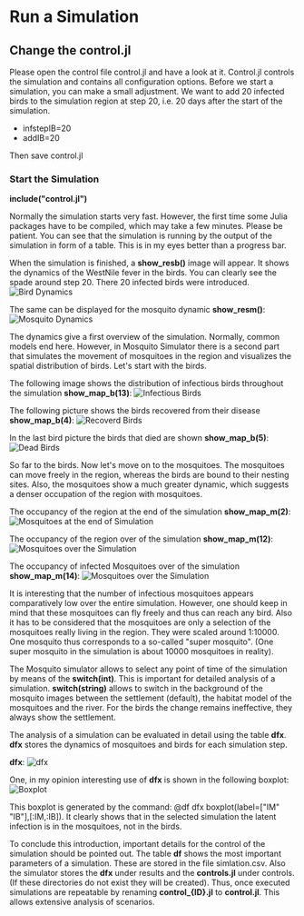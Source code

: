 # Run a Simulation
## Change the control.jl

Please open the control file control.jl and have a look at it. Control.jl controls the simulation and contains all configuration options. Before we start a simulation, you can make a small adjustment. We want to add 20 infected birds to the simulation region at step 20, i.e. 20 days after the start of the simulation.

- infstepIB=20
- addIB=20

Then save control.jl

### Start the Simulation
**include("control.jl")**

Normally the simulation starts very fast. However, the first time some Julia packages have to be compiled, which may take a few minutes. Please be patient. You can see that the simulation is running by the output of the simulation in form of a table. This is in my eyes better than a progress bar.

When the simulation is finished, a **show_resb()** image will appear. It shows the dynamics of the WestNile fever in the birds. You can clearly see the spade around step 20. There 20 infected birds were introduced.
![Bird Dynamics](/doc/picts/show_resb.png)

The same can be displayed for the mosquito dynamic **show_resm()**:
![Mosquito Dynamics](/doc/picts/show_resm.png)

The dynamics give a first overview of the simulation. Normally, common models end here. However, in Mosquito Simulator there is a second part that simulates the movement of mosquitoes in the region and visualizes the spatial distribution of birds. Let's start with the birds.

The following image shows the distribution of infectious birds throughout the simulation **show_map_b(13)**:
![Infectious Birds](/doc/picts/show_map_b_13.png)

The following picture shows the birds recovered from their disease **show_map_b(4)**:
![Recoverd Birds](/doc/picts/show_map_b_4.png)

In the last bird picture the birds that died are shown **show_map_b(5)**:
![Dead Birds](/doc/picts/show_map_b_5.png)

So far to the birds. Now let's move on to the mosquitoes. The mosquitoes can move freely in the region, whereas the birds are bound to their nesting sites. Also, the mosquitoes show a much greater dynamic, which suggests a denser occupation of the region with mosquitoes.

The occupancy of the region at the end of the simulation  **show_map_m(2)**:
![Mosquitoes at the end of Simulation](/doc/picts/show_map_m_2.png)

The occupancy of the region over of the simulation  **show_map_m(12)**:
![Mosquitoes over the Simulation](/doc/picts/show_map_m_12.png)

The occupancy of infected Mosquitoes over of the simulation  **show_map_m(14)**:
![Mosquitoes over the Simulation](/doc/picts/show_map_m_14.png)

It is interesting that the number of infectious mosquitoes appears comparatively low over the entire simulation. However, one should keep in mind that these mosquitoes can fly freely and thus can reach any bird. Also it has to be considered that the mosquitoes are only a selection of the mosquitoes really living in the region. They were scaled around 1:10000. One mosquito thus corresponds to a so-called "super mosquito". (One super mosquito in the simulation is about 10000 mosquitoes in reality).

The Mosquito simulator allows to select any point of time of the simulation by means of the **switch(int)**. This is important for detailed analysis of a simulation. **switch(string)** allows to switch in the background of the mosquito images between the settlement (default), the habitat model of the mosquitoes and the river.  For the birds the change remains ineffective, they always show the settlement.

The analysis of a simulation can be evaluated in detail using the table **dfx**. **dfx** stores the dynamics of mosquitoes and birds for each simulation step.

**dfx**:
![dfx](/doc/picts/dfx.png)

One, in my opinion interesting use of **dfx** is shown in the following boxplot:
![Boxplot](/doc/picts/boxplot.png)

This boxplot is generated by the command: @df dfx boxplot(label=["IM" "IB"],[:IM,:IB]). It clearly shows that in the selected simulation the latent infection is in the mosquitoes, not in the birds. 

To conclude this introduction, important details for the control of the simulation should be pointed out. The table **df** shows the most important parameters of a simulation. These are stored in the file simlation.csv. Also the simulator stores the **dfx** under results and the **controls.jl** under controls. (If these directories do not exist they will be created). Thus, once executed simulations are repeatable by renaming **control_{ID}.jl** to **control.jl**. This allows extensive analysis of scenarios. 
